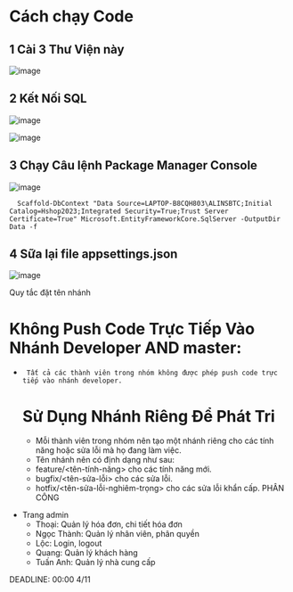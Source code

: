 # Cách chạy Code 
  ## 1 Cài 3 Thư Viện này
![image](https://github.com/user-attachments/assets/d5929600-ff37-4615-8ec8-98cf29676d50)

  ## 2 Kết Nối SQL 
 ![image](https://github.com/user-attachments/assets/da6688b4-be36-469f-90e9-5ff715e5265c)
  
![image](https://github.com/user-attachments/assets/e3944548-fed0-4126-9e43-88f317f52f87)

  ## 3 Chạy Câu lệnh Package Manager Console
![image](https://github.com/user-attachments/assets/ecc2fda9-80df-49cf-89fe-67fd188741c9)

      Scaffold-DbContext "Data Source=LAPTOP-B8CQH803\ALINSBTC;Initial Catalog=Hshop2023;Integrated Security=True;Trust Server Certificate=True" Microsoft.EntityFrameworkCore.SqlServer -OutputDir Data -f
 
  ## 4 Sữa lại file appsettings.json
 ![image](https://github.com/user-attachments/assets/1b5f363f-60ac-4d48-9c0e-75ca21bd3fd2)



Quy tắc đặt tên nhánh
  #  Không Push Code Trực Tiếp Vào Nhánh Developer AND master:
-      Tất cả các thành viên trong nhóm không được phép push code trực tiếp vào nhánh developer.

  #  Sử Dụng Nhánh Riêng Để Phát Tri
    - Mỗi thành viên trong nhóm nên tạo một nhánh riêng cho các tính năng hoặc sửa lỗi mà họ đang làm việc. 
    -    Tên nhánh nên có định dạng như sau:
    +    feature/<tên-tính-năng> cho các tính năng mới.
    +    bugfix/<tên-sửa-lỗi> cho các sửa lỗi.
    +    hotfix/<tên-sửa-lỗi-nghiêm-trọng> cho các sửa lỗi khẩn cấp.
PHÂN CÔNG
* Trang admin
  - Thoại: Quản lý hóa đơn, chi tiết hóa đơn
  - Ngọc Thành: Quản lý nhân viên, phân quyền
  - Lộc: Login, logout
  - Quang: Quản lý khách hàng
  - Tuấn Anh: Quản lý nhà cung cấp

DEADLINE: 00:00 4/11 

